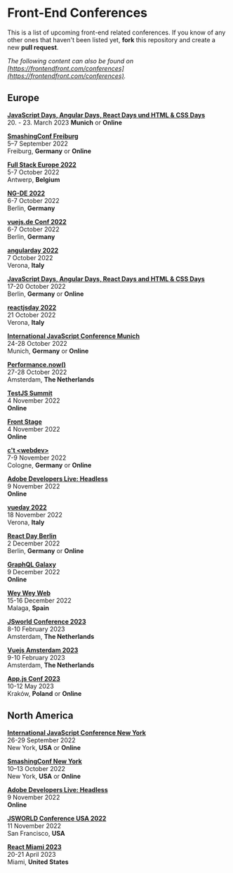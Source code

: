 # Front-End Conferences

This is a list of upcoming front-end related conferences. If you know of any other ones that haven't been listed yet, **fork** this repository and create a new **pull request**.

*The following content can also be found on [https://frontendfront.com/conferences](https://frontendfront.com/conferences).*

## Europe

[**JavaScript Days, Angular Days, React Days und HTML & CSS Days**](https://javascript-days.de/muenchen/)  
20. - 23. March 2023 
**Munich** or **Online**

[**SmashingConf Freiburg**](https://smashingconf.com/freiburg-2022/)  
5–7 September 2022  
Freiburg, **Germany** or **Online**

[**Full Stack Europe 2022**](https://www.fullstackeurope.com/2022/)  
5-7 October 2022  
Antwerp, **Belgium**  

[**NG-DE 2022**](https://ng-de.org/)  
6-7 October 2022  
Berlin, **Germany**  

[**vuejs.de Conf 2022**](https://conf.vuejs.de/)  
6-7 October 2022  
Berlin, **Germany**  

[**angularday 2022**](https://2022.angularday.it/)  
7 October 2022  
Verona, **Italy** 

[**JavaScript Days, Angular Days, React Days and HTML & CSS Days**](https://javascript-days.de/berlin/)  
17-20 October 2022  
Berlin, **Germany** or **Online**

[**reactjsday 2022**](https://2022.reactjsday.it/)  
21 October 2022  
Verona, **Italy** 

[**International JavaScript Conference Munich**](https://javascript-conference.com/munich/)  
24-28 October 2022  
Munich, **Germany** or **Online**

[**Performance.now()**](https://perfnow.nl/)  
27-28 October 2022  
Amsterdam, **The Netherlands**

[**TestJS Summit**](https://testjssummit.com)  
4 November 2022  
**Online**

[**Front Stage**](https://frontdevstage.com/)  
4 November 2022  
**Online**

[**c't \<webdev\>**](https://ctwebdev.de)  
7-9 November 2022  
Cologne, **Germany** or **Online**  

[**Adobe Developers Live: Headless**](https://adobe.ly/3ehbP59)  
9 November 2022  
**Online**

[**vueday 2022**](https://2022.vueday.it)  
18 November 2022  
Verona, **Italy** 

[**React Day Berlin**](https://reactday.berlin)  
2 December 2022  
Berlin, **Germany** or **Online**

[**GraphQL Galaxy**](https://graphqlgalaxy.com)  
9 December 2022  
**Online**

[**Wey Wey Web**](https://weyweyweb.com)  
15-16 December 2022  
Malaga, **Spain** 


[**JSworld Conference 2023**](https://jsworldconference.com)  
8-10 February 2023  
Amsterdam, **The Netherlands**

[**Vuejs Amsterdam 2023**](https://vuejs.amsterdam)  
9-10 February 2023  
Amsterdam, **The Netherlands**

[**App.js Conf 2023**](https://appjs.co/)  
10-12 May 2023  
Kraków, **Poland** or **Online**


## North America

[**International JavaScript Conference New York**](https://javascript-conference.com/new-york/)  
26-29 September 2022  
New York, **USA** or **Online**

[**SmashingConf New York**](https://smashingconf.com/ny-2022/)  
10–13 October 2022  
New York, **USA** or **Online**

[**Adobe Developers Live: Headless**](https://adobe.ly/3ehbP59)  
9 November 2022  
**Online**

[**JSWORLD Conference USA 2022**](https://usa.jsworldconference.com/)  
11 November 2022  
San Francisco, **USA**

[**React Miami 2023**](https://reactmiami.com)  
20-21 April 2023  
Miami, **United States**
